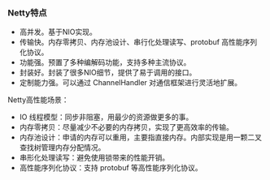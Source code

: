 

### Netty特点
* 高并发。基于NIO实现。
* 传输快。内存零拷贝、内存池设计、串行化处理读写、protobuf 高性能序列化协议。
* 功能强。预置了多种编解码功能，支持多种主流协议。
* 封装好。封装了很多NIO细节，提供了易于调用的接口。
* 定制能力强。可以通过 ChannelHandler 对通信框架进行灵活地扩展。

Netty高性能场景：
* IO 线程模型：同步非阻塞，用最少的资源做更多的事。
* 内存零拷贝：尽量减少不必要的内存拷贝，实现了更高效率的传输。
* 内存池设计：申请的内存可以重用，主要指直接内存。内部实现是用一颗二叉查找树管理内存分配情况。
* 串形化处理读写：避免使用锁带来的性能开销。
* 高性能序列化协议：支持 protobuf 等高性能序列化协议。